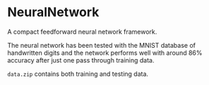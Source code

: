 # NeuralNetwork
A compact feedforward neural network framework.

The neural network has been tested with the MNIST database of handwritten digits and the network performs well with around 86% accuracy after just one pass through training data. 

```data.zip``` contains both training and testing data.
